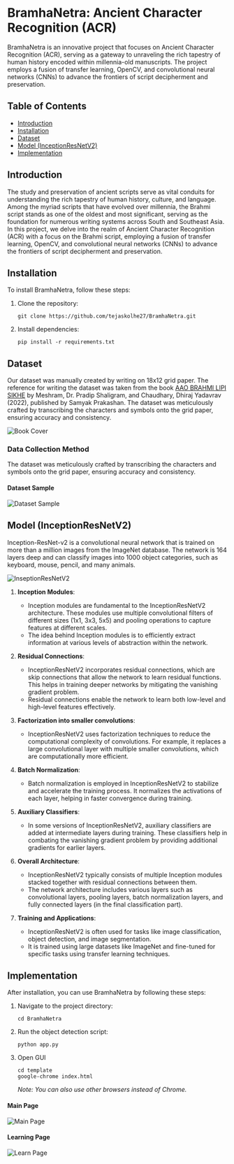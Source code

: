
# BramhaNetra: Ancient Character Recognition (ACR)

BramhaNetra is an innovative project that focuses on Ancient Character Recognition (ACR), serving as a gateway to unraveling the rich tapestry of human history encoded within millennia-old manuscripts. The project employs a fusion of transfer learning, OpenCV, and convolutional neural networks (CNNs) to advance the frontiers of script decipherment and preservation.

## Table of Contents

- [Introduction](#introduction)
- [Installation](#installation)
- [Dataset](#dataset)
- [Model (InceptionResNetV2)](#model-inceptionresnetv2)
- [Implementation](#implementation)

## Introduction

The study and preservation of ancient scripts serve as vital conduits for understanding the rich tapestry of human history, culture, and language. Among the myriad scripts that have evolved over millennia, the Brahmi script stands as one of the oldest and most significant, serving as the foundation for numerous writing systems across South and Southeast Asia. In this project, we delve into the realm of Ancient Character Recognition (ACR) with a focus on the Brahmi script, employing a fusion of transfer learning, OpenCV, and convolutional neural networks (CNNs) to advance the frontiers of script decipherment and preservation.

## Installation

To install BramhaNetra, follow these steps:

1. Clone the repository:
   ```
   git clone https://github.com/tejaskolhe27/BramhaNetra.git
   ```
2. Install dependencies:
   ```
   pip install -r requirements.txt
   ```

## Dataset

Our dataset was manually created by writing on 18x12 grid paper. The reference for writing the dataset was taken from the book [AAO BRAHMI LIPI SIKHE](https://amzn.in/d/ewtohZ2) by Meshram, Dr. Pradip Shaligram, and Chaudhary, Dhiraj Yadavrav (2022), published by Samyak Prakashan. The dataset was meticulously crafted by transcribing the characters and symbols onto the grid paper, ensuring accuracy and consistency.

![Book Cover](refbook.jpg)

### Data Collection Method

The dataset was meticulously crafted by transcribing the characters and symbols onto the grid paper, ensuring accuracy and consistency.

#### Dataset Sample

![Dataset Sample](dataset1.jpg)

## Model (InceptionResNetV2)

Inception-ResNet-v2 is a convolutional neural network that is trained on more than a million images from the ImageNet database. The network is 164 layers deep and can classify images into 1000 object categories, such as keyboard, mouse, pencil, and many animals.

![InseptionResNetV2](./model.png)

1. **Inception Modules**:
   - Inception modules are fundamental to the InceptionResNetV2 architecture. These modules use multiple convolutional filters of different sizes (1x1, 3x3, 5x5) and pooling operations to capture features at different scales.
   - The idea behind Inception modules is to efficiently extract information at various levels of abstraction within the network.

2. **Residual Connections**:
   - InceptionResNetV2 incorporates residual connections, which are skip connections that allow the network to learn residual functions. This helps in training deeper networks by mitigating the vanishing gradient problem.
   - Residual connections enable the network to learn both low-level and high-level features effectively.

3. **Factorization into smaller convolutions**:
   - InceptionResNetV2 uses factorization techniques to reduce the computational complexity of convolutions. For example, it replaces a large convolutional layer with multiple smaller convolutions, which are computationally more efficient.

4. **Batch Normalization**:
   - Batch normalization is employed in InceptionResNetV2 to stabilize and accelerate the training process. It normalizes the activations of each layer, helping in faster convergence during training.

5. **Auxiliary Classifiers**:
   - In some versions of InceptionResNetV2, auxiliary classifiers are added at intermediate layers during training. These classifiers help in combating the vanishing gradient problem by providing additional gradients for earlier layers.

6. **Overall Architecture**:
   - InceptionResNetV2 typically consists of multiple Inception modules stacked together with residual connections between them.
   - The network architecture includes various layers such as convolutional layers, pooling layers, batch normalization layers, and fully connected layers (in the final classification part).

7. **Training and Applications**:
   - InceptionResNetV2 is often used for tasks like image classification, object detection, and image segmentation.
   - It is trained using large datasets like ImageNet and fine-tuned for specific tasks using transfer learning techniques.

## Implementation

After installation, you can use BramhaNetra by following these steps:

1. Navigate to the project directory:
   ```
   cd BramhaNetra
   ```
2. Run the object detection script:
   ```
   python app.py
   ```
3. Open GUI
   ```
   cd template
   google-chrome index.html
   ```
   *Note: You can also use other browsers instead of Chrome.*

#### Main Page
![Main Page](./SS1.png)

#### Learning Page 
![Learn Page](./SS2.png)

